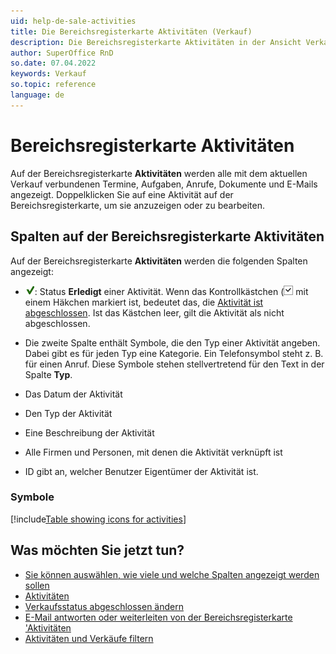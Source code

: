 ```yaml
---
uid: help-de-sale-activities
title: Die Bereichsregisterkarte Aktivitäten (Verkauf)
description: Die Bereichsregisterkarte Aktivitäten in der Ansicht Verkauf von SuperOffice CRM.
author: SuperOffice RnD
so.date: 07.04.2022
keywords: Verkauf
so.topic: reference
language: de
---
```


# Bereichsregisterkarte Aktivitäten

Auf der Bereichsregisterkarte **Aktivitäten** werden alle mit dem aktuellen Verkauf verbundenen Termine, Aufgaben, Anrufe, Dokumente und E-Mails angezeigt. Doppelklicken Sie auf eine Aktivität auf der Bereichsregisterkarte, um sie anzuzeigen oder zu bearbeiten.

## Spalten auf der Bereichsregisterkarte Aktivitäten

Auf der Bereichsregisterkarte **Aktivitäten** werden die folgenden Spalten angezeigt:

* ![Symbol][img2]: Status **Erledigt** einer Aktivität. Wenn das Kontrollkästchen (![Symbol][img1] mit einem Häkchen markiert ist, bedeutet das, die [Aktivität ist abgeschlossen][1]. Ist das Kästchen leer, gilt die Aktivität als nicht abgeschlossen.

* Die zweite Spalte enthält Symbole, die den Typ einer Aktivität angeben. Dabei gibt es für jeden Typ eine Kategorie. Ein Telefonsymbol steht z. B. für einen Anruf. Diese Symbole stehen stellvertretend für den Text in der Spalte **Typ**.

* Das Datum der Aktivität
* Den Typ der Aktivität
* Eine Beschreibung der Aktivität
* Alle Firmen und Personen, mit denen die Aktivität verknüpft ist
* ID gibt an, welcher Benutzer Eigentümer der Aktivität ist.

### Symbole

[!include[Table showing icons for activities](../../../learn/includes/table-activity-icons.md)]

## Was möchten Sie jetzt tun?

* [Sie können auswählen, wie viele und welche Spalten angezeigt werden sollen][2]
* [Aktivitäten][3]
* [Verkaufsstatus abgeschlossen ändern][1]
* [E-Mail antworten oder weiterleiten von der Bereichsregisterkarte 'Aktivitäten][5]
* [Aktivitäten und Verkäufe filtern][7]

<!-- Referenced links -->
[1]: ../../../diary/learn/change-completed-status.md
[2]: ../../../learn/section-tabs/configure-columns.md
[7]: ../../../learn/section-tabs/filter.md
[3]: ../../../learn/activity/index.md
[5]: ../../../learn/activity/send-email.md

<!-- Referenced images -->
[img1]: ../../../../media/icons/check.png
[img2]: ../../../../media/icons/sale-sold-details.png
